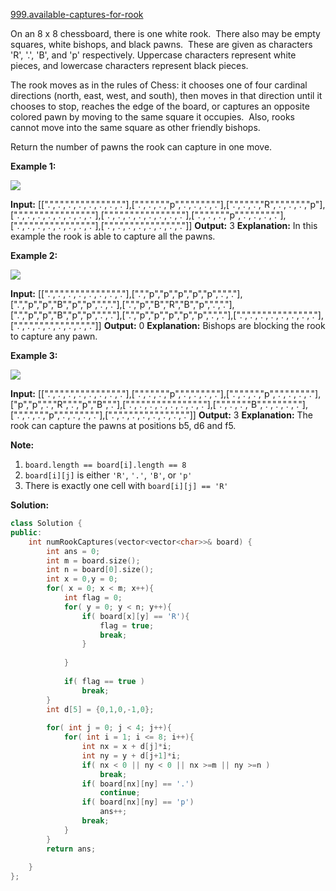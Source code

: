 [999.available-captures-for-rook](https://leetcode.com/problems/available-captures-for-rook/)  

On an 8 x 8 chessboard, there is one white rook.  There also may be empty squares, white bishops, and black pawns.  These are given as characters 'R', '.', 'B', and 'p' respectively. Uppercase characters represent white pieces, and lowercase characters represent black pieces.

The rook moves as in the rules of Chess: it chooses one of four cardinal directions (north, east, west, and south), then moves in that direction until it chooses to stop, reaches the edge of the board, or captures an opposite colored pawn by moving to the same square it occupies.  Also, rooks cannot move into the same square as other friendly bishops.

Return the number of pawns the rook can capture in one move.

**Example 1:**

![](https://assets.leetcode.com/uploads/2019/02/20/1253_example_1_improved.PNG)

**Input:** \[\[".",".",".",".",".",".",".","."\],\[".",".",".","p",".",".",".","."\],\[".",".",".","R",".",".",".","p"\],\[".",".",".",".",".",".",".","."\],\[".",".",".",".",".",".",".","."\],\[".",".",".","p",".",".",".","."\],\[".",".",".",".",".",".",".","."\],\[".",".",".",".",".",".",".","."\]\]
**Output:** 3
**Explanation:** 
In this example the rook is able to capture all the pawns.

**Example 2:**

![](https://assets.leetcode.com/uploads/2019/02/19/1253_example_2_improved.PNG)

**Input:** \[\[".",".",".",".",".",".",".","."\],\[".","p","p","p","p","p",".","."\],\[".","p","p","B","p","p",".","."\],\[".","p","B","R","B","p",".","."\],\[".","p","p","B","p","p",".","."\],\[".","p","p","p","p","p",".","."\],\[".",".",".",".",".",".",".","."\],\[".",".",".",".",".",".",".","."\]\]
**Output:** 0
**Explanation:** 
Bishops are blocking the rook to capture any pawn.

**Example 3:**

![](https://assets.leetcode.com/uploads/2019/02/20/1253_example_3_improved.PNG)

**Input:** \[\[".",".",".",".",".",".",".","."\],\[".",".",".","p",".",".",".","."\],\[".",".",".","p",".",".",".","."\],\["p","p",".","R",".","p","B","."\],\[".",".",".",".",".",".",".","."\],\[".",".",".","B",".",".",".","."\],\[".",".",".","p",".",".",".","."\],\[".",".",".",".",".",".",".","."\]\]
**Output:** 3
**Explanation:** 
The rook can capture the pawns at positions b5, d6 and f5.

**Note:**

1.  `board.length == board[i].length == 8`
2.  `board[i][j]` is either `'R'`, `'.'`, `'B'`, or `'p'`
3.  There is exactly one cell with `board[i][j] == 'R'`  



**Solution:**  

```cpp
class Solution {
public:
    int numRookCaptures(vector<vector<char>>& board) {
        int ans = 0;
        int m = board.size(); 
        int n = board[0].size();
        int x = 0,y = 0;
        for( x = 0; x < m; x++){
            int flag = 0;
            for( y = 0; y < n; y++){
                if( board[x][y] == 'R'){
                    flag = true;
                    break;
                }
                    
            }
            
            if( flag == true )
                break;
        }
        int d[5] = {0,1,0,-1,0};
        
        for( int j = 0; j < 4; j++){
            for( int i = 1; i <= 8; i++){
                int nx = x + d[j]*i;
                int ny = y + d[j+1]*i;
                if( nx < 0 || ny < 0 || nx >=m || ny >=n )
                    break;
                if( board[nx][ny] == '.')
                    continue;
                if( board[nx][ny] == 'p')
                    ans++;
                break;
            }
        }
        return ans;
        
    }
};
```
      